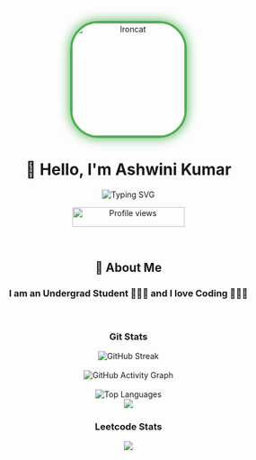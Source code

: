 <div align="center">
  <a href="https://github.com/ashwinikumar2003">
    <img src="https://cameronmcefee.com/img/work/the-octocat/ironcat.jpg" alt="Ironcat" width="200" height="200" style="border-radius: 50px; border: 4px solid #4CAF50; box-shadow: 0 0 20px #4CAF50;">
  </a>
</div>

<h1 align="center">👋 Hello, I'm Ashwini Kumar</h1>

<p align="center">
<img src="https://readme-typing-svg.herokuapp.com?font=Fira+Code&pause=1000&color=99ff00&center=true&vCenter=true&width=435&lines=Computer+Engineer;Full-Stack+Developer;Data+Analyst;ML+Engineer;" alt="Typing SVG" />
</p>

<p align="center">
  <img src="https://komarev.com/ghpvc/?username=ashwinikumar2003&color=blueviolet&style=flat-square&label=Profile+Views" alt="Profile views" width="200" height="35">
</p><br>

<h2 align="center">🚀 About Me</h2>
<div background="#F5E1C0">
  <h3 align="center">I am an Undergrad Student 👨🏻‍🎓 and I love Coding 🧑🏻‍💻</h3>
</div>
<br>

<h3 align="center">Git Stats</h3>

<div align="center">
  <img src="https://streak-stats.demolab.com/?user=ashwinikumar2003&theme=solarized-light&hide_border=true" alt="GitHub Streak" /><br>
  <br>
  <img src="https://github-readme-activity-graph.vercel.app/graph?username=ashwinikumar2003&custom_title=Ashwini's%20GitHub%20Activity%20Graph&hide_border=true&border_radius=15&bg_color=F5E1C0&color=86092C&line=86092C&point=000000&area_color=F5E1C0&title_color=86092C&area=true" alt="GitHub Activity Graph" />
</div>
<br>
<div align="center">
<img src="https://github-readme-stats.vercel.app/api/top-langs/?username=ashwinikumar2003&hide=html&hide_border=true&layout=compact&langs_count=8&theme=solarized-light" alt="Top Languages"><br>
<img src="https://github-profile-summary-cards.vercel.app/api/cards/profile-details?username=ashwinikumar2003&theme=moltack&hide_border=true">
</div>
<h3 align="center">Leetcode Stats</h3>
<p align="center">
  <img align="center" src="https://leetcard.jacoblin.cool/Ashwini_Kumar03?border=0&radius=20&theme=gruvbox_light"/>
</p>
